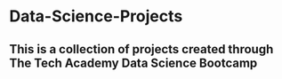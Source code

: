 # Data-Science-Projects

## This is a collection of projects created through The Tech Academy Data Science Bootcamp
